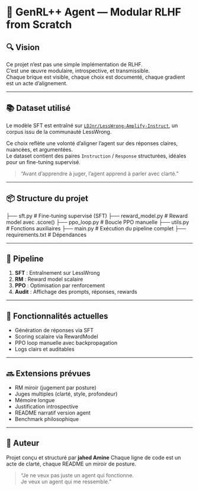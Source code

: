 # 🧠 GenRL++ Agent — Modular RLHF from Scratch

## 🔍 Vision

Ce projet n’est pas une simple implémentation de RLHF.  
C’est une œuvre modulaire, introspective, et transmissible.  
Chaque brique est visible, chaque choix est documenté, chaque gradient est un acte d’alignement.

---

## 📚 Dataset utilisé

Le modèle SFT est entraîné sur [`LDJnr/LessWrong-Amplify-Instruct`](https://huggingface.co/datasets/LDJnr/LessWrong-Amplify-Instruct), un corpus issu de la communauté LessWrong.

Ce choix reflète une volonté d’aligner l’agent sur des réponses claires, nuancées, et argumentées.  
Le dataset contient des paires `Instruction` / `Response` structurées, idéales pour un fine-tuning supervisé.

> “Avant d’apprendre à juger, l’agent apprend à parler avec clarté.”

---

## 📦 Structure du projet

├── sft.py # Fine-tuning supervisé (SFT) 
├── reward_model.py # Reward model avec .score() 
├── ppo_loop.py # Boucle PPO manuelle
├── utils.py # Fonctions auxiliaires 
├── main.py # Exécution du pipeline complet 
├── requirements.txt # Dépendances



---

## 🔁 Pipeline

1. **SFT** : Entraînement sur LessWrong
2. **RM** : Reward model scalaire
3. **PPO** : Optimisation par renforcement
4. **Audit** : Affichage des prompts, réponses, rewards

---

## 🧪 Fonctionnalités actuelles

- Génération de réponses via SFT
- Scoring scalaire via RewardModel
- PPO loop manuelle avec backpropagation
- Logs clairs et auditables

---

## 🔜 Extensions prévues

- RM miroir (jugement par posture)
- Juges multiples (clarté, style, profondeur)
- Mémoire longue
- Justification introspective
- README narratif version agent
- Benchmark philosophique

---

## 🧠 Auteur

Projet conçu et structuré par **jahed Amine** 
Chaque ligne de code est un acte de clarté, chaque README un miroir de posture.

> “Je ne veux pas juste un agent qui fonctionne.  
> Je veux un agent qui me ressemble.”
